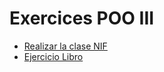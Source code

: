 # Exercices POO III
- [Realizar la clase NIF](https://github.com/oscarjuly23/Java_Basics/tree/main/DemosPOO/ExercicesIII/EjerciciosDemosPOO3/src/ejercicio1)
- [Ejercicio Libro](https://github.com/oscarjuly23/Java_Basics/tree/main/DemosPOO/ExercicesIII/EjerciciosDemosPOO3/src/ejercicio2)

